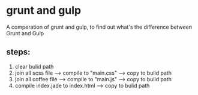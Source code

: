 grunt and gulp
=====================
A comperation of grunt and gulp, 
to find out what's the difference between Grunt and Gulp

steps: 
-------------------

1. clear bulid path
2. join all scss file --> compile to "main.css" --> copy to bulid path
3. join all coffee file --> compile to "main.js" --> copy to bulid path
4. compile index.jade to index.html  --> copy to bulid path 
